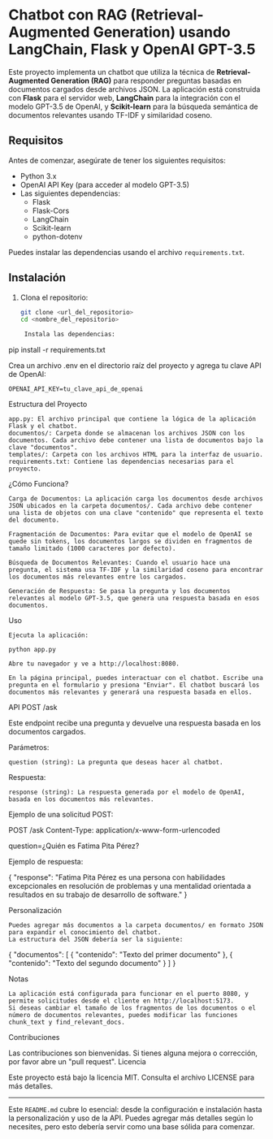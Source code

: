 # Chatbot con RAG (Retrieval-Augmented Generation) usando LangChain, Flask y OpenAI GPT-3.5

Este proyecto implementa un chatbot que utiliza la técnica de **Retrieval-Augmented Generation (RAG)** para responder preguntas basadas en documentos cargados desde archivos JSON. La aplicación está construida con **Flask** para el servidor web, **LangChain** para la integración con el modelo GPT-3.5 de OpenAI, y **Scikit-learn** para la búsqueda semántica de documentos relevantes usando TF-IDF y similaridad coseno.

## Requisitos

Antes de comenzar, asegúrate de tener los siguientes requisitos:

- Python 3.x
- OpenAI API Key (para acceder al modelo GPT-3.5)
- Las siguientes dependencias:
  - Flask
  - Flask-Cors
  - LangChain
  - Scikit-learn
  - python-dotenv

Puedes instalar las dependencias usando el archivo `requirements.txt`.

## Instalación

1. Clona el repositorio:

   ```bash
   git clone <url_del_repositorio>
   cd <nombre_del_repositorio>

    Instala las dependencias:

pip install -r requirements.txt

Crea un archivo .env en el directorio raíz del proyecto y agrega tu clave API de OpenAI:

    OPENAI_API_KEY=tu_clave_api_de_openai

Estructura del Proyecto

    app.py: El archivo principal que contiene la lógica de la aplicación Flask y el chatbot.
    documentos/: Carpeta donde se almacenan los archivos JSON con los documentos. Cada archivo debe contener una lista de documentos bajo la clave "documentos".
    templates/: Carpeta con los archivos HTML para la interfaz de usuario.
    requirements.txt: Contiene las dependencias necesarias para el proyecto.

¿Cómo Funciona?

    Carga de Documentos: La aplicación carga los documentos desde archivos JSON ubicados en la carpeta documentos/. Cada archivo debe contener una lista de objetos con una clave "contenido" que representa el texto del documento.

    Fragmentación de Documentos: Para evitar que el modelo de OpenAI se quede sin tokens, los documentos largos se dividen en fragmentos de tamaño limitado (1000 caracteres por defecto).

    Búsqueda de Documentos Relevantes: Cuando el usuario hace una pregunta, el sistema usa TF-IDF y la similaridad coseno para encontrar los documentos más relevantes entre los cargados.

    Generación de Respuesta: Se pasa la pregunta y los documentos relevantes al modelo GPT-3.5, que genera una respuesta basada en esos documentos.

Uso

    Ejecuta la aplicación:

    python app.py

    Abre tu navegador y ve a http://localhost:8080.

    En la página principal, puedes interactuar con el chatbot. Escribe una pregunta en el formulario y presiona "Enviar". El chatbot buscará los documentos más relevantes y generará una respuesta basada en ellos.

API
POST /ask

Este endpoint recibe una pregunta y devuelve una respuesta basada en los documentos cargados.

Parámetros:

    question (string): La pregunta que deseas hacer al chatbot.

Respuesta:

    response (string): La respuesta generada por el modelo de OpenAI, basada en los documentos más relevantes.

Ejemplo de una solicitud POST:

POST /ask
Content-Type: application/x-www-form-urlencoded

question=¿Quién es Fatima Pita Pérez?

Ejemplo de respuesta:

{
  "response": "Fatima Pita Pérez es una persona con habilidades excepcionales en resolución de problemas y una mentalidad orientada a resultados en su trabajo de desarrollo de software."
}

Personalización

    Puedes agregar más documentos a la carpeta documentos/ en formato JSON para expandir el conocimiento del chatbot.
    La estructura del JSON debería ser la siguiente:

{
  "documentos": [
    {
      "contenido": "Texto del primer documento"
    },
    {
      "contenido": "Texto del segundo documento"
    }
  ]
}

Notas

    La aplicación está configurada para funcionar en el puerto 8080, y permite solicitudes desde el cliente en http://localhost:5173.
    Si deseas cambiar el tamaño de los fragmentos de los documentos o el número de documentos relevantes, puedes modificar las funciones chunk_text y find_relevant_docs.

Contribuciones

Las contribuciones son bienvenidas. Si tienes alguna mejora o corrección, por favor abre un "pull request".
Licencia

Este proyecto está bajo la licencia MIT. Consulta el archivo LICENSE para más detalles.


---

Este `README.md` cubre lo esencial: desde la configuración e instalación hasta la personalización y uso de la API. Puedes agregar más detalles según lo necesites, pero esto debería servir como una base sólida para comenzar.

